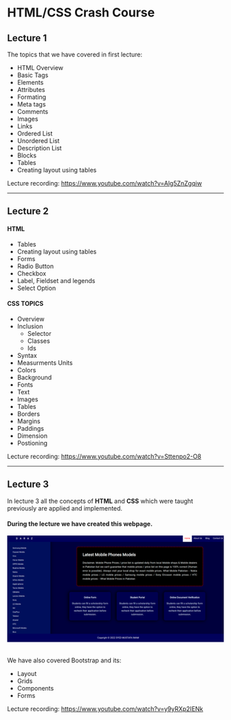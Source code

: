# HTML/CSS Crash Course 

## Lecture 1
The topics that we have covered in first lecture:

- HTML Overview
- Basic Tags
- Elements
- Attributes
- Formating
- Meta tags
- Comments
- Images
- Links
- Ordered List
- Unordered List
- Description List
- Blocks
- Tables
- Creating layout using tables

Lecture recording: https://www.youtube.com/watch?v=Alg5ZnZgqiw
<hr>

## Lecture 2
#### HTML
- Tables
- Creating layout using tables
- Forms
- Radio Button
- Checkbox
- Label, Fieldset and legends
- Select Option


#### CSS TOPICS
- Overview
- Inclusion
  -  Selector
  -  Classes
  -  Ids
- Syntax
- Measurments Units 
- Colors
- Background
- Fonts
- Text
- Images
- Tables
- Borders
- Margins
- Paddings
- Dimension
- Postioning

Lecture recording: https://www.youtube.com/watch?v=Sttenpo2-O8

<hr>

## Lecture 3

In lecture 3 all the concepts of __HTML__ and __CSS__ which were taught previously are applied and implemented. 



#### During the lecture we have created this webpage.

<img src="./3_lecture_HTML_CSS/final-lecture.png">
<br>
<br>

We have also covered Bootstrap and its:

- Layout
- Grids
- Components
- Forms 

Lecture recording: https://www.youtube.com/watch?v=y9yRXp2IENk
